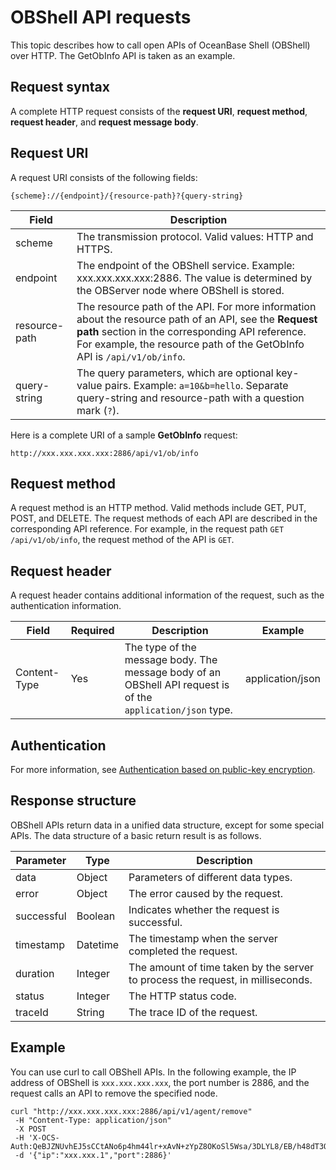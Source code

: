 # OBShell API requests

This topic describes how to call open APIs of OceanBase Shell (OBShell) over HTTP. The GetObInfo API is taken as an example.

## Request syntax

A complete HTTP request consists of the **request URI**, **request method**, **request header**, and **request message body**.

## Request URI

A request URI consists of the following fields:

```shell
{scheme}://{endpoint}/{resource-path}?{query-string}
```

| Field | Description |
| --- | --- |
| scheme | The transmission protocol. Valid values: HTTP and HTTPS.  |
| endpoint | The endpoint of the OBShell service. Example: xxx.xxx.xxx.xxx:2886. The value is determined by the OBServer node where OBShell is stored.  |
| resource-path | The resource path of the API. For more information about the resource path of an API, see the **Request path** section in the corresponding API reference. For example, the resource path of the GetObInfo API is `/api/v1/ob/info`.  |
| query-string | The query parameters, which are optional key-value pairs. Example: `a=10&b=hello`. Separate query-string and resource-path with a question mark (`?`).   |

Here is a complete URI of a sample **GetObInfo** request:

```shell
http://xxx.xxx.xxx.xxx:2886/api/v1/ob/info
```

## Request method

A request method is an HTTP method. Valid methods include GET, PUT, POST, and DELETE. The request methods of each API are described in the corresponding API reference.
For example, in the request path `GET /api/v1/ob/info`, the request method of the API is `GET`.

## Request header

A request header contains additional information of the request, such as the authentication information.

| Field | Required | Description | Example |
| --- | --- | --- | --- |
| Content-Type | Yes | The type of the message body. The message body of an OBShell API request is of the `application/json` type.  | application/json |

## Authentication

For more information, see [Authentication based on public-key encryption](200.public-key-encryption-authentication.md).

## Response structure

OBShell APIs return data in a unified data structure, except for some special APIs. The data structure of a basic return result is as follows.

| Parameter | Type | Description |
| --- | --- | --- |
| data | Object | Parameters of different data types. |
| error | Object | The error caused by the request. |
| successful | Boolean | Indicates whether the request is successful. |
| timestamp | Datetime | The timestamp when the server completed the request. |
| duration | Integer | The amount of time taken by the server to process the request, in milliseconds. |
| status | Integer | The HTTP status code. |
| traceId | String | The trace ID of the request. |

## Example

You can use curl to call OBShell APIs. In the following example, the IP address of OBShell is `xxx.xxx.xxx.xxx`, the port number is 2886, and the request calls an API to remove the specified node.

```shell
curl "http://xxx.xxx.xxx.xxx:2886/api/v1/agent/remove"
 -H "Content-Type: application/json"
 -X POST
 -H 'X-OCS-Auth:QeBJZNUvhEJ5sCCtANo6p4hm44lr+xAvN+zYpZ8OKoSl5Wsa/3DLYL8/EB/h48dT3QaTuGFgh4R1Y/jqMW4FYRRiZxk97JC+uPUVt3G4np1UIKIXk30diItIk0oq8DBTPdKQix8IE45zk+D1np7LwAHBTcr7kQsOilgQR+D9N9g='  
 -d '{"ip":"xxx.xxx.1","port":2886}'
```
